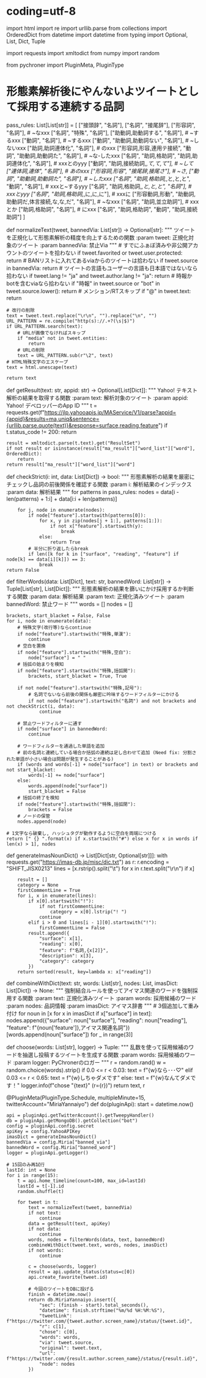 # coding=utf-8
import html
import re
import urllib.parse
from collections import OrderedDict
from datetime import datetime
from typing import Optional, List, Dict, Tuple

import requests
import xmltodict
from numpy import random

from pychroner import PluginMeta, PluginType

# 形態素解析後にやんないよツイートとして採用する連続する品詞
pass_rules: List[List[str]] = [
    ["接頭辞", "名詞"],
    ["名詞", "接尾辞"],
    ["形容詞", "名詞"],  # ~なxxx
    ["名詞", "特殊", "名詞"],
    ["助動詞,助動詞する", "名詞"],  # ~するxxx
    ["動詞", "名詞"],  # ~するxxx
    ["動詞", "助動詞,助動詞ない", "名詞"],  # ~しないxxx
    ["助詞,助詞連体化", "名詞"],  # のxxx
    ["形容詞,形容,連用テ接続", "動詞", "助動詞,助動詞た", "名詞"],  # ~な-したxxx
    ["名詞", "助詞,格助詞", "助詞,助詞連体化", "名詞"],  # xxxとのyyy
    ["動詞", "助詞,接続助詞,*,て,て,て"],  # ~して
    ["連体詞,連体", "名詞"],  # あのxxx
    ["形容詞,形容", "接尾辞,接尾さ"],  # ~さ,
    ["動詞", "助動詞,助動詞た", "名詞"],  # ~したxxx
    ["名詞", "助詞,格助詞,*,と,と,と", "動詞", "名詞"],  # xxxと~するyyy
    ["名詞", "助詞,格助詞,*,と,と,と", "名詞"],  # xxxとyyy
    ["名詞", "助詞,格助詞,*,に,に,に"],  # xxxに
    ["形容動詞,形動", "助動詞,助動詞だ,体言接続,な,な,だ", "名詞"],  # ~なxxx
    ["名詞", "助詞,並立助詞"],  # xxxとか
    ["助詞,格助詞", "名詞"],  # にxxx
    ["名詞", "助詞,格助詞", "動詞", "助詞,接続助詞"]
]

def normalizeText(tweet, bannedVia: List[str]) -> Optional[str]:
    """
    ツイートを正規化して形態素解析の精度を向上するための関数
    :param tweet: 正規化対象のツイート
    :param bannedVia: 禁止Via
    """
    # すでにふぁぼ済みや非公開アカウントのツイートを拾わない
    if tweet.favorited or tweet.user.protected:
        return
    # BANリストに入れてあるviaからのツイートは拾わない
    if tweet.source in bannedVia:
        return
    # ツイートの言語もユーザーの言語も日本語ではないなら拾わない
    if tweet.lang != "ja" and tweet.author.lang != "ja":
        return
    # 時報かbotを含むviaなら拾わない
    if "時報" in tweet.source or "bot" in tweet.source.lower():
        return
    # メンション/RTスキップ
    if "@" in tweet.text:
        return

    # 改行の削除
    text = tweet.text.replace("\r\n", "").replace("\n", "")
    URL_PATTERN = re.compile("http(s)://.+?(\s|$)")
    if URL_PATTERN.search(text):
        # URLが画像でなければスキップ
        if "media" not in tweet.entities:
            return
        # URLの削除
        text = URL_PATTERN.sub(r"\2", text)
    # HTML特殊文字のエスケープ
    text = html.unescape(text)

    return text

def getResult(text: str, appid: str) -> Optional[List[Dict]]:
    """
    Yahoo! テキスト解析の結果を取得する関数
    :param text: 解析対象のツイート
    :param appid: Yahoo! デベロッパーのApp ID
    """
    t = requests.get(f"https://jlp.yahooapis.jp/MAService/V1/parse?appid={appid}&results=ma,uniq&sentence={urllib.parse.quote(text)}&response=surface,reading,feature")
    if t.status_code != 200:
        return

    result = xmltodict.parse(t.text).get("ResultSet")
    if not result or isinstance(result["ma_result"]["word_list"]["word"], OrderedDict):
        return
    return result["ma_result"]["word_list"]["word"]

def checkStrict(i: int, data: List[Dict]) -> bool:
    """
    形態素解析の結果を厳密にチェックし品詞の前後関係を確認する関数
    :param i: 解析結果のインデックス
    :param data: 解析結果
    """
    for patterns in pass_rules:
        nodes = data[i - len(patterns) + 1:i] + data[i:i + len(patterns)]

        for j, node in enumerate(nodes):
            if node["feature"].startswith(patterns[0]):
                for x, y in zip(nodes[j + 1:], patterns[1:]):
                    if not x["feature"].startswith(y):
                        break
                else:
                    return True
            # 半分に折り返したらbreak
            if len([k for k in ["surface", "reading", "feature"] if node[k] == data[i][k]]) == 3:
                break
    return False

def filterWords(data: List[Dict], text: str, bannedWord: List[str]) -> Tuple[List[str], List[Dict]]:
    """
    形態素解析の結果を篩いにかけ採用するか判断する関数
    :param data: 解析結果
    :param text: 正規化済みツイート
    :param bannedWord: 禁止ワード
    """
    words = []
    nodes = []

    brackets, start_blacket = False, False
    for i, node in enumerate(data):
        # 特殊文字(改行等)ならcontinue
        if node["feature"].startswith("特殊,単漢"):
            continue
        # 空白を置換
        if node["feature"].startswith("特殊,空白"):
            node["surface"] = " "
        # 括弧の始まりを検知
        if node["feature"].startswith("特殊,括弧開"):
            brackets, start_blacket = True, True

        if not node["feature"].startswith("特殊,記号"):
            # 名詞でないなら前後の関係も厳密に吟味するワードフィルターにかける
            if not node["feature"].startswith("名詞") and not brackets and not checkStrict(i, data):
                continue

        # 禁止ワードフィルターに通す
        if node["surface"] in bannedWord:
            continue

        # ワードフィルターを通過した単語を追加
        # 前の名詞と連続している場合か括弧の連続は足し合わせて追加 (Need fix: 分割された単語が小さい場合は問題が発生することがある)
        if (words and words[-1] + node["surface"] in text) or brackets and not start_blacket:
            words[-1] += node["surface"]
        else:
            words.append(node["surface"])
            start_blacket = False
        # 括弧の終了を検知
        if node["feature"].startswith("特殊,括弧閉"):
            brackets = False
        # ノードの保管
        nodes.append(node)

    # 1文字なら破棄し, ハッシュタグが動作するように空白を両端につける
    return [" {} ".format(x) if x.startswith("#") else x for x in words if len(x) > 1], nodes

def generateImasNounDict() -> List[Dict[str, Optional[str]]]:
    with requests.get("https://imas-db.jp/misc/dic.txt") as r:
        r.encoding = "SHIFT_JISX0213"
        lines = [x.rstrip().split("\t") for x in r.text.split("\r\n") if x]

        result = []
        category = None
        firstCommentLine = True
        for i, x in enumerate(lines):
            if x[0].startswith("!"):
                if not firstCommentLine:
                    category = x[0].lstrip("! ")
                continue
            elif i > 0 and lines[i - 1][0].startswith("!"):
                firstCommentLine = False
            result.append({
                "surface": x[1],
                "reading": x[0],
                "feature": f"名詞,{x[2]}",
                "description": x[3],
                "category": category
            })
        return sorted(result, key=lambda x: x["reading"])

def combineWithDict(text: str, words: List[str], nodes: List, imasDict: List[Dict]) -> None:
    """
    強制結合ルールを使ってアイマス関連のワードを強制採用する関数
    :param text: 正規化済みツイート
    :param words: 採用候補のワード
    :param nodes: 品詞情報
    :param imasDict: アイマス辞書
    """
    # 3個追加して重み付け
    for noun in [x for x in imasDict if x["surface"] in text]:
        nodes.append({"surface": noun["surface"], "reading": noun["reading"], "feature": f"{noun['feature']},アイマス関連名詞"})
        [words.append(noun["surface"]) for _ in range(3)]

def choose(words: List[str], logger) -> Tuple:
    """
    乱数を使って採用候補のワードを抽選し投稿するツイートを生成する関数
    :param words: 採用候補のワード
    :param logger: PyChronerのロガー
    """
    r = random.rand()
    w = random.choice(words).strip()
    if 0.0 <= r < 0.03:
        text = f"{w}なら･･･♡"
    elif 0.03 <= r < 0.65:
        text = f"{w}しちゃダメです"
    else:
        text = f"{w}なんてダメです！"
    logger.info(f"chose \"{text}\" (r={r})")
    return text, r

@PluginMeta(PluginType.Schedule, multipleMinute=15, twitterAccount="MiriaYannaiyo")
def do(pluginApi):
    start = datetime.now()

    api = pluginApi.getTwitterAccount().getTweepyHandler()
    db = pluginApi.getMongoDB().getCollection("bot")
    config = pluginApi.config.secret
    apiKey = config.YahooAPIKey
    imasDict = generateImasNounDict()
    bannedVia = config.Miria["banned_via"]
    bannedWord = config.Miria["banned_word"]
    logger = pluginApi.getLogger()

    # 15回のみ再試行
    lastId: int = None
    for i in range(15):
        t = api.home_timeline(count=100, max_id=lastId)
        lastId = t[-1].id
        random.shuffle(t)

        for tweet in t:
            text = normalizeText(tweet, bannedVia)
            if not text:
                continue
            data = getResult(text, apiKey)
            if not data:
                continue
            words, nodes = filterWords(data, text, bannedWord)
            combineWithDict(tweet.text, words, nodes, imasDict)
            if not words:
                continue

            c = choose(words, logger)
            result = api.update_status(status=c[0])
            api.create_favorite(tweet.id)

            # 今回のツイートをDBに投げる
            finish = datetime.now()
            return db.MiriaYannaiyo.insert({
                "sec": (finish - start).total_seconds(),
                "datetime": finish.strftime("%m/%d %H:%M:%S"),
                "tweetLink": f"https://twitter.com/{tweet.author.screen_name}/status/{tweet.id}",
                "r": c[1],
                "chose": c[0],
                "words": words,
                "via": tweet.source,
                "original": tweet.text,
                "url": f"https://twitter.com/{result.author.screen_name}/status/{result.id}",
                "node": nodes
            })
